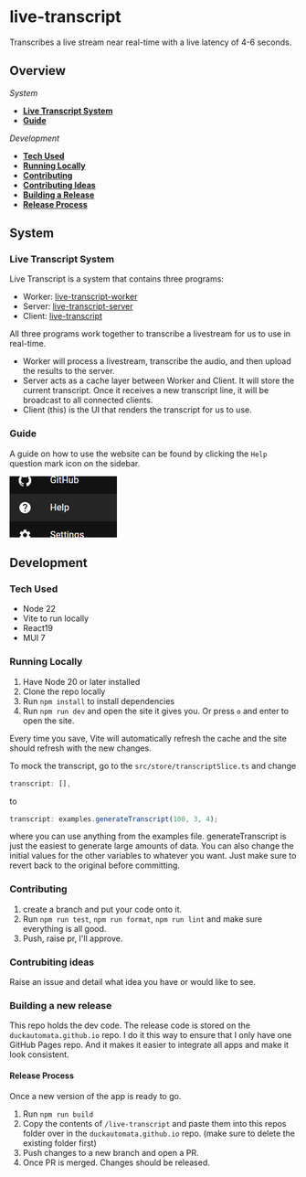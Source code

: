 # live-transcript

Transcribes a live stream near real-time with a live latency of 4-6 seconds.

## Overview

_System_

- **[Live Transcript System](#live-transcript-system)**
- **[Guide](#guide)**

_Development_

- **[Tech Used](#tech-used)**
- **[Running Locally](#running-locally)**
- **[Contributing](#contributing)**
- **[Contributing Ideas](#contrubiting-ideas)**
- **[Building a Release](#building-a-new-release)**
- **[Release Process](#release-process)**

## System

### Live Transcript System

Live Transcript is a system that contains three programs:

- Worker: [live-transcript-worker](https://github.com/duckautomata/live-transcript-worker)
- Server: [live-transcript-server](https://github.com/duckautomata/live-transcript-server)
- Client: [live-transcript](https://github.com/duckautomata/live-transcript)

All three programs work together to transcribe a livestream for us to use in real-time.

- Worker will process a livestream, transcribe the audio, and then upload the results to the server.
- Server acts as a cache layer between Worker and Client. It will store the current transcript. Once it receives a new transcript line, it will be broadcast to all connected clients.
- Client (this) is the UI that renders the transcript for us to use.

### Guide

A guide on how to use the website can be found by clicking the `Help` question mark icon on the sidebar.

![help button](/docs/help-button.png)

## Development

### Tech Used

- Node 22
- Vite to run locally
- React19
- MUI 7

### Running Locally

1. Have Node 20 or later installed
2. Clone the repo locally
3. Run `npm install` to install dependencies
4. Run `npm run dev` and open the site it gives you. Or press `o` and enter to open the site.

Every time you save, Vite will automatically refresh the cache and the site should refresh with the new changes.

To mock the transcript, go to the `src/store/transcriptSlice.ts` and change

```js
transcript: [],
```

to

```js
transcript: examples.generateTranscript(100, 3, 4);
```

where you can use anything from the examples file. generateTranscript is just the easiest to generate large amounts of data.
You can also change the initial values for the other variables to whatever you want. Just make sure to revert back to the original before committing.

### Contributing

1. create a branch and put your code onto it.
2. Run `npm run test`, `npm run format`, `npm run lint` and make sure everything is all good.
3. Push, raise pr, I'll approve.

### Contrubiting ideas

Raise an issue and detail what idea you have or would like to see.

### Building a new release

This repo holds the dev code. The release code is stored on the `duckautomata.github.io` repo.
I do it this way to ensure that I only have one GitHub Pages repo. And it makes it easier to integrate all apps and make it look consistent.

#### Release Process

Once a new version of the app is ready to go.

1. Run `npm run build`
2. Copy the contents of `/live-transcript` and paste them into this repos folder over in the `duckautomata.github.io` repo. (make sure to delete the existing folder first)
3. Push changes to a new branch and open a PR.
4. Once PR is merged. Changes should be released.
